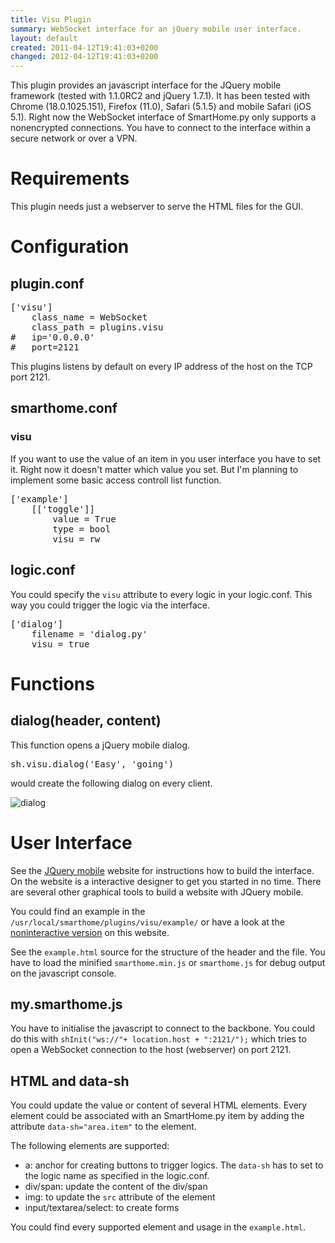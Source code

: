 ```yaml
---
title: Visu Plugin
summary: WebSocket interface for an jQuery mobile user interface.
layout: default
created: 2011-04-12T19:41:03+0200
changed: 2012-04-12T19:41:03+0200
---
```


This plugin provides an javascript interface for the JQuery mobile framework (tested with 1.1.0RC2 and jQuery 1.7.1). It has been tested with Chrome (18.0.1025.151), Firefox (11.0), Safari (5.1.5) and mobile Safari (iOS 5.1).
Right now the WebSocket interface of SmartHome.py only supports a nonencrypted connections. You have to connect to the interface within a secure network or over a VPN.

Requirements
============
This plugin needs just a webserver to serve the HTML files for the GUI.

Configuration
=============

plugin.conf
-----------
<pre>
['visu']
    class_name = WebSocket
    class_path = plugins.visu
#   ip='0.0.0.0'
#   port=2121
</pre>

This plugins listens by default on every IP address of the host on the TCP port 2121.

smarthome.conf
--------------

### visu
If you want to use the value of an item in you user interface you have to set it.
Right now it doesn't matter which value you set. But I'm planning to implement some basic access controll list function.

<pre>
['example']
    [['toggle']]
        value = True
        type = bool
        visu = rw
</pre>


logic.conf
----------
You could specify the `visu` attribute to every logic in your logic.conf. This way you could trigger the logic via the interface.
<pre>
['dialog']
    filename = 'dialog.py'
    visu = true
</pre>

Functions
=========

dialog(header, content)
-----------------------
This function opens a jQuery mobile dialog.
<pre>sh.visu.dialog('Easy', 'going')</pre> would create the following dialog on every client.
![dialog](/media/img/dialog.png)

User Interface
==============
See the [JQuery mobile](http://jquerymobile.com/) website for instructions how to build the interface. On the website is a interactive designer to get you started in no time.
There are several other graphical tools to build a website with JQuery mobile.

You could find an example in the `/usr/local/smarthome/plugins/visu/example/` or have a look at the [noninteractive version](example.html) on this website.

See the `example.html` source for the structure of the header and the file. You have to load the minified `smarthome.min.js` or `smarthome.js` for debug output on the javascript console.

my.smarthome.js
---------------
You have to initialise the javascript to connect to the backbone. You could do this with `shInit("ws://"+ location.host + ":2121/");` which tries to open a WebSocket connection to the host (webserver) on port 2121.

HTML and data-sh
----------------
You could update the value or content of several HTML elements. Every element could be associated with an SmartHome.py item by adding the attribute `data-sh="area.item"` to the element.

The following elements are supported:

  * a: anchor for creating buttons to trigger logics. The `data-sh` has to set to the logic name as specified in the logic.conf.
  * div/span: update the content of the div/span
  * img: to update the `src` attribute of the element
  * input/textarea/select: to create forms

You could find every supported element and usage in the `example.html`.

